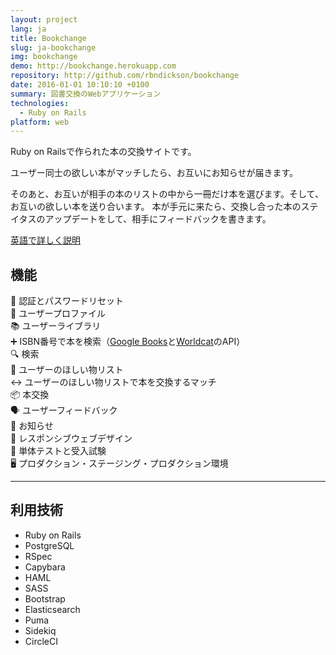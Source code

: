 ```yaml
---
layout: project
lang: ja
title: Bookchange
slug: ja-bookchange
img: bookchange
demo: http://bookchange.herokuapp.com
repository: http://github.com/rbndickson/bookchange
date: 2016-01-01 10:10:10 +0100
summary: 図書交換のWebアプリケーション
technologies:
  - Ruby on Rails
platform: web
---
```

Ruby on Railsで作られた本の交換サイトです。

ユーザー同士の欲しい本がマッチしたら、お互いにお知らせが届きます。

そのあと、お互いが相手の本のリストの中から一冊だけ本を選びます。そして、お互いの欲しい本を送り合います。
本が手元に来たら、交換し合った本のステイタスのアップデートをして、相手にフィードバックを書きます。

[英語で詳しく説明](http://bookchange.herokuapp.com/learnmore)

## 機能

🔑 認証とパスワードリセット  
👤 ユーザープロファイル  
📚 ユーザーライブラリ  
➕ ISBN番号で本を検索（<a href="https://developers.google.com/books/docs/v1/using">Google Books</a>と<a href="http://xisbn.worldcat.org/xisbnadmin/doc/api.htm">Worldcat</a>のAPI）  
🔍 検索  
📗 ユーザーのほしい物リスト  
↔️ ユーザーのほしい物リストで本を交換するマッチ  
📦 本交換  
🗣 ユーザーフィードバック  
🔔 お知らせ  
📱 レスポンシブウェブデザイン  
📝 単体テストと受入試験  
🖥 プロダクション・ステージング・プロダクション環境  

---

## 利用技術

- Ruby on Rails
- PostgreSQL
- RSpec
- Capybara
- HAML
- SASS
- Bootstrap
- Elasticsearch
- Puma
- Sidekiq
- CircleCI
